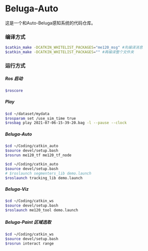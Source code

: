 # Beluga-Auto
这是一个和Auto-Beluga感知系统的代码仓库。

### 编译方式

```bash
$catkin_make -DCATKIN_WHITELIST_PACKAGES="me120_msg" #先编译消息
$catkin_make -DCATKIN_WHITELIST_PACKAGES="" #再编译整个文件夹
```

### 运行方式

##### Ros 启动
```bash
$roscore
```

##### Play
```bash
$cd ~/dataset/mydata
$rosparam set /use_sim_time true
$rosbag play 2021-07-06-15-39-20.bag -l --pause --clock
```

##### Beluga-Auto
```bash
$cd ~/Coding/catkin_auto
$source devel/setup.bash
$rosrun me120_tf me120_tf_node
```

```bash
$cd ~/Coding/catkin_auto
$source devel/setup.bash
# $roslaunch segmenters_lib demo.launch
$roslaunch tracking_lib demo.launch
```

##### Beluga-Viz
```bash
$cd ~/Coding/catkin_ws
$source devel/setup.bash
$roslaunch me120_tool demo.launch
```

##### Beluga-Paint 区域选取
```bash
$cd ~/Coding/catkin_ws
$source devel/setup.bash
$rosrun interact range
```



